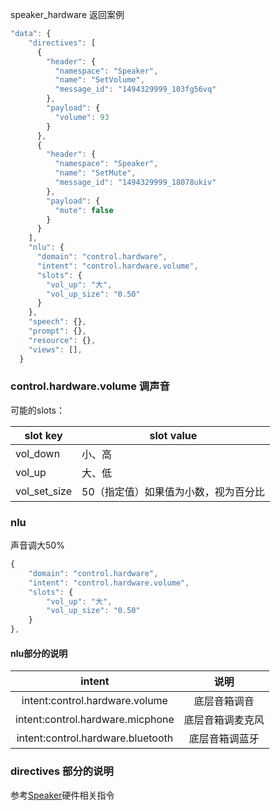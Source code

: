 speaker_hardware 返回案例


```javascript
"data": {
    "directives": [
      {
        "header": {
          "namespace": "Speaker",
          "name": "SetVolume",
          "message_id": "1494329999_103fg56vq"
        },
        "payload": {
          "volume": 93
        }
      },
      {
        "header": {
          "namespace": "Speaker",
          "name": "SetMute",
          "message_id": "1494329999_18078ukiv"
        },
        "payload": {
          "mute": false
        }
      }
    ],
    "nlu": {
      "domain": "control.hardware",
      "intent": "control.hardware.volume",
      "slots": {
        "vol_up": "大",
        "vol_up_size": "0.50"
      }
    },
    "speech": {},
    "prompt": {},
    "resource": {},
    "views": [],
  }
 ```

### control.hardware.volume  调声音
可能的slots：

slot key|slot value
--------|----------
vol_down|小、高
vol_up|大、低
vol_set_size|50（指定值）如果值为小数，视为百分比

### nlu
声音调大50%

```javascript
{
	"domain": "control.hardware",
    "intent": "control.hardware.volume",
    "slots": {
        "vol_up": "大",
        "vol_up_size": "0.50"
    }
},
```
#### nlu部分的说明
intent | 说明
:--------:|:--------:
intent:control.hardware.volume |底层音箱调音
intent:control.hardware.micphone|底层音箱调麦克风
intent:control.hardware.bluetooth|底层音箱调蓝牙

### directives 部分的说明

参考[Speaker](../directives/Speaker.md)硬件相关指令
